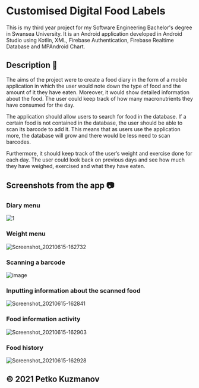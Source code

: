 # Customised Digital Food Labels

This is my third year project for my Software Engineering Bachelor's degree in Swansea University. It is an Android application developed in Android Studio using Kotlin, XML, Firebase Authentication, Firebase Realtime Database and MPAndroid Chart.

## Description :memo:

The aims of the project were to create a food diary in the form of a mobile application in which the user would note down the type of food and the amount of it they have eaten. Moreover, it would show detailed information about the food. The user could keep track of how many macronutrients they have consumed for the day.

The application should allow users to search for food in the database. If a certain food is not contained in the database, the user should be able to scan its barcode to add it. This means that as users use the application more, the database will grow and there would be less need to scan barcodes.

Furthermore, it should keep track of the user’s weight and exercise done for each day. The user could look back on previous days and see how much they have weighed, exercised and what they have eaten.

## Screenshots from the app :camera:

### Diary menu

![1](https://user-images.githubusercontent.com/57803685/122063134-aba17200-cdf8-11eb-8703-ecf0121dadad.png)

### Weight menu

![Screenshot_20210615-162732](https://user-images.githubusercontent.com/57803685/122062253-ed7de880-cdf7-11eb-9ab2-80f20340d9fd.jpg)

### Scanning a barcode

![image](https://user-images.githubusercontent.com/57803685/118359496-6a653a80-b58c-11eb-99c9-80b6dea73188.png)

### Inputting information about the scanned food

![Screenshot_20210615-162841](https://user-images.githubusercontent.com/57803685/122062286-f4a4f680-cdf7-11eb-9c14-1f4bafdfa7a2.jpg)

### Food information activity

![Screenshot_20210615-162903](https://user-images.githubusercontent.com/57803685/122062299-f8d11400-cdf7-11eb-9d26-b808cc27dfad.jpg)

### Food history

![Screenshot_20210615-162928](https://user-images.githubusercontent.com/57803685/122062323-fc649b00-cdf7-11eb-91b9-1ac6e590792c.jpg)

## © 2021 Petko Kuzmanov
